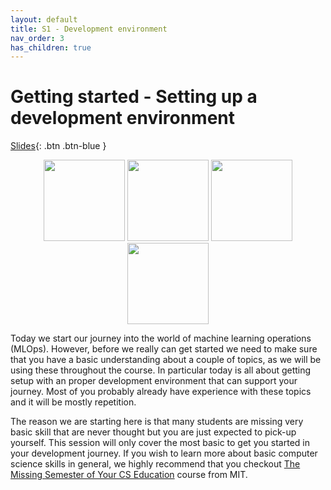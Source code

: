 ```yaml
---
layout: default
title: S1 - Development environment
nav_order: 3
has_children: true
---
```


# Getting started - Setting up a development environment

[Slides](../slides/Deep%20Learning%20software.pdf){: .btn .btn-blue }

<p align="center">
  <img src="../figures/icons/terminal.png" width="130">
  <img src="../figures/icons/conda.png" width="130">
  <img src="../figures/icons/vscode.png" width="130">
  <img src="../figures/icons/pytorch.png" width="130">
</p>

Today we start our journey into the world of machine learning operations (MLOps). However, before we really can get
started we need to make sure that you have a basic understanding about a couple of topics, as we will be using these
throughout the course. In particular today is all about getting setup with an proper development environment that can
support your journey. Most of you probably already have experience with these topics and it will be mostly repetition.

The reason we are starting here is that many students are missing very basic skill that are never thought but you are
just expected to pick-up yourself. This session will only cover the most basic to get you started in your development
journey. If you wish to learn more about basic computer science skills in general, we highly recommend that you checkout
[The Missing Semester of Your CS Education](https://missing.csail.mit.edu/) course from MIT.
